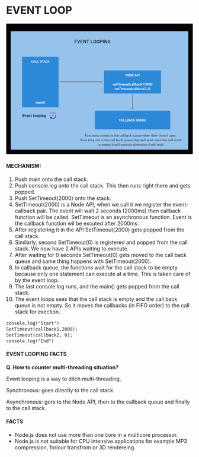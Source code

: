 # EVENT LOOP

![1668751076761](image/EventLoop/1668751076761.png)

#### MECHANISM:

1. Push main onto the call stack.
2. Push console.log onto the call stack. This then runs right there and gets popped.
3. Push SetTimeout(2000) onto the stack.
4. SetTimeout(2000) is a Node API, when we call it we register the event-callback pair. The event will wait 2 seconds (2000ms) then callback function will be called. SetTimeout is an asynchronous function. Event is the callback function wil be excuted after 2000ms.
5. After registering it in the API SetTimeout(2000) gets popped from the call stack.
6. Similarly, second SetTimeout(0) is registered and popped from the call stack. We now have 2 APIs waiting to execute.
7. After waiting for 0 seconds SetTimeout(0) gets moved to the call back queue and same thing happens with SetTimeout(2000).
8. In callback queue, the functions wait for the call stack to be empty because only one statement can execute at a time. This is taken care of by the event loop.
9. The last console.log runs, and the main() gets popped from the call stack.
10. The event loops sees that the call stack is empty and the call back queue is not empty. So it moves the callbacks (in FIFO order) to the call stack for exection.

```
console.log("Start")
SetTimeout(callback1,2000);
SetTimeout(callback2, 0);
console.log("End")
```

#### EVENT LOOPING FACTS

**Q. How to counter multi-threading situation?**

Event looping is a way to ditch multi-threading.

Synchronous: goes directly to the call stack.

Asynchronous: gors to the Node API, then to the callback queue and finally to the call stack.

#### FACTS

* Node.js does not use more than one core in a multicore processor.
* Node.js is not suitable for CPU intensive applications for example MP3 compression, foriour transfrom or 3D rendereing.
